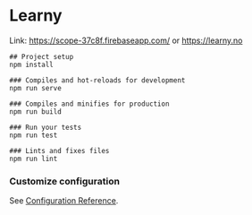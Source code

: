 # Learny

Link: https://scope-37c8f.firebaseapp.com/ or https://learny.no


```
## Project setup
npm install

### Compiles and hot-reloads for development
npm run serve

### Compiles and minifies for production
npm run build

### Run your tests
npm run test

### Lints and fixes files
npm run lint
```

### Customize configuration
See [Configuration Reference](https://cli.vuejs.org/config/).
